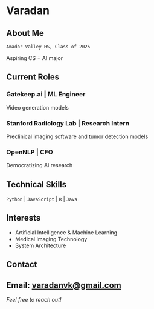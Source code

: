 # Varadan 

## About Me
`Amador Valley HS, Class of 2025`

Aspiring CS + AI major

## Current Roles

### Gatekeep.ai | ML Engineer
Video generation models

### Stanford Radiology Lab | Research Intern
Preclinical imaging software and tumor detection models

### OpenNLP | CFO
Democratizing AI research

## Technical Skills
`Python` | `JavaScript` | `R` | `Java`

## Interests
- Artificial Intelligence & Machine Learning
- Medical Imaging Technology
- System Architecture

## Contact
**Email:** varadanvk@gmail.com
---

*Feel free to reach out!*
